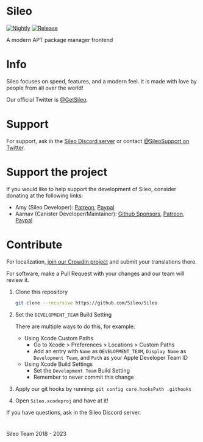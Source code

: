# Sileo
[![Nightly](https://github.com/Sileo/Sileo/actions/workflows/main.yml/badge.svg)](https://github.com/waruhachi/Sileo/actions/workflows/main.yml)
[![Release](https://github.com/Sileo/Sileo/actions/workflows/main.yml/badge.svg)](https://github.com/waruhachi/Sileo/actions/workflows/release.yml)

A modern APT package manager frontend

# Info

Sileo focuses on speed, features, and a modern feel. It is made with love by people from all over the world!

Our official Twitter is [@GetSileo](https://twitter.com/getsileo).

# Support

For support, ask in the [Sileo Discord server](https://discord.com/invite/Udn4kQg) or contact [@SileoSupport on Twitter](https://twitter.com/sileosupport).

# Support the project 

If you would like to help support the development of Sileo, consider donating at the following links:

* Amy (Sileo Developer): [Patreon](https://www.patreon.com/elihwyma), [Paypal](https://paypal.me/anamy1024)
* Aarnav (Canister Developer/Maintainer): [Github Sponsors](https://github.com/sponsors/tale), [Patreon](https://www.patreon.com/aarnavtale), [Paypal](https://paypal.me/aatale)

# Contribute

For localization, [join our Crowdin project](https://crowdin.com/project/sileo) and submit your translations there.

For software, make a Pull Request with your changes and our team will review it.

1. Clone this repository
    ```sh
    git clone --recursive https://github.com/Sileo/Sileo
    ```
2. Set the `DEVELOPMENT_TEAM` Build Setting
    
    There are multiple ways to do this, for example:
    
    * Using Xcode Custom Paths
        * Go to Xcode > Preferences > Locations > Custom Paths
        * Add an entry with `Name` as `DEVELOPMENT_TEAM`, `Display Name` as `Development Team`, and `Path` as your Apple Developer Team ID
    * Using Xcode Build Settings
        * Set the `Development Team` Build Setting
        * Remember to never commit this change
        
3. Apply our git hooks by running: `git config core.hooksPath .githooks`
4. Open `Sileo.xcodeproj` and have at it!

If you have questions, ask in the Sileo Discord server.

#

Sileo Team 2018 - 2023
